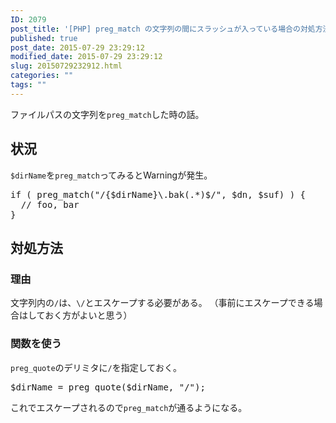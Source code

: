 ```yaml
---
ID: 2079
post_title: '[PHP] preg_match の文字列の間にスラッシュが入っている場合の対処方法'
published: true
post_date: 2015-07-29 23:29:12
modified_date: 2015-07-29 23:29:12
slug: 20150729232912.html
categories: ""
tags: ""
---
```

ファイルパスの文字列を<code>preg_match</code>した時の話。
<!--more-->
<h2>状況</h2>
<code>$dirName</code>を<code>preg_match</code>ってみると<span class="text-warning">Warning</span>が発生。
<pre class="language-php">
if ( preg_match("/{$dirName}\.bak(.*)$/", $dn, $suf) ) {
  // foo, bar
}
</pre>

<h2>対処方法</h2>
<h3>理由</h3>
文字列内の<code>/</code>は、<code>\/</code>とエスケープする必要がある。
（事前にエスケープできる場合はしておく方がよいと思う）

<h3>関数を使う</h3>
<code>preg_quote</code>のデリミタに<code>/</code>を指定しておく。
<pre class="language-php">
$dirName = preg_quote($dirName, "/");
</pre>
これでエスケープされるので<code>preg_match</code>が通るようになる。